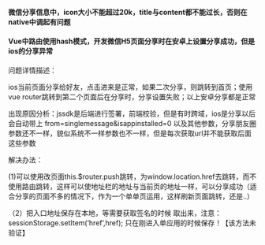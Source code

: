 #### 微信分享信息中，icon大小不能超过20k，title与content都不能过长，否则在native中调起有问题

#### Vue中路由使用hash模式，开发微信H5页面分享时在安卓上设置分享成功，但是ios的分享异常

问题详情描述：

ios当前页面分享给好友，点击进来是正常，如果二次分享，则跳转到首页；使用vue router跳转到第二个页面后在分享时，分享设置失败；以上安卓分享都是正常

出现原因分析：jssdk是后端进行签署，前端校验，但是有时跨域，ios是分享以后会自动带上 from=singlemessage&isappinstalled=0 以及其他参数，分享朋友圈参数还不一样，貌似系统不一样参数也不一样，但是每次获取url并不能获取后面这些参数

解决办法：

(1)可以使用改页面this.$router.push跳转，为window.location.href去跳转，而不使用路由跳转，这样可以使地址栏的地址与当前页的地址一样，可以分享成功（适合分享的页面不多的情况下，作为一个单单页运用，这样刷新页面跳转，还是..）

（2）把入口地址保存在本地，等需要获取签名的时候 取出来，注意：sessionStorage.setItem(‘href’,href); 只在刚进入单应用的时候保存！【该方法未验证】
